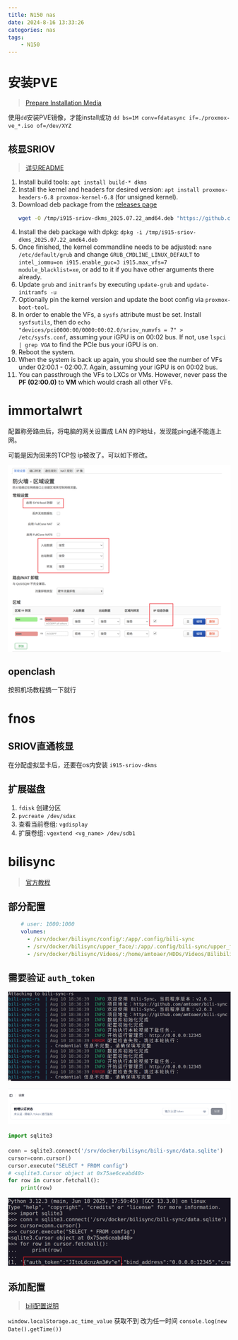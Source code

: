 ```yaml
---
title: N150 nas
date: 2024-8-16 13:33:26
categories: nas
tags:
    - N150
---
```


# 安装PVE
> [Prepare Installation Media](https://pve.proxmox.com/wiki/Prepare_Installation_Media)

使用`dd`安装PVE镜像，才能install成功
`dd bs=1M conv=fdatasync if=./proxmox-ve_*.iso of=/dev/XYZ`

## 核显SRIOV
> [详见README](https://github.com/strongtz/i915-sriov-dkms)

1. Install build tools: `apt install build-* dkms`
2. Install the kernel and headers for desired version: `apt install proxmox-headers-6.8 proxmox-kernel-6.8` (for unsigned kernel).
3. Download deb package from the [releases page](https://github.com/strongtz/i915-sriov-dkms/releases)
   ```sh
   wget -O /tmp/i915-sriov-dkms_2025.07.22_amd64.deb "https://github.com/strongtz/i915-sriov-dkms/releases/download/2025.07.22/i915-sriov-dkms_2025.07.22_amd64.deb"
   ```
4. Install the deb package with dpkg: `dpkg -i /tmp/i915-sriov-dkms_2025.07.22_amd64.deb`
5. Once finished, the kernel commandline needs to be adjusted: `nano /etc/default/grub` and change `GRUB_CMDLINE_LINUX_DEFAULT` to `intel_iommu=on i915.enable_guc=3 i915.max_vfs=7 module_blacklist=xe`, or add to it if you have other arguments there already.
6. Update `grub` and `initramfs` by executing `update-grub` and `update-initramfs -u`
7. Optionally pin the kernel version and update the boot config via `proxmox-boot-tool`.
8. In order to enable the VFs, a `sysfs` attribute must be set. Install `sysfsutils`, then do `echo "devices/pci0000:00/0000:00:02.0/sriov_numvfs = 7" > /etc/sysfs.conf`, assuming your iGPU is on 00:02 bus. If not, use `lspci | grep VGA` to find the PCIe bus your iGPU is on.
9. Reboot the system.
10. When the system is back up again, you should see the number of VFs under 02:00.1 - 02:00.7. Again, assuming your iGPU is on 00:02 bus.
11. You can passthrough the VFs to LXCs or VMs. However, never pass the **PF (02:00.0)** to **VM** which would crash all other VFs.

# immortalwrt

配置称旁路由后，将电脑的网关设置成 LAN 的IP地址，发现能ping通不能连上网。

可能是因为回来的TCP包 ip被改了。可以如下修改。

![immortalwrt配置](https://raw.githubusercontent.com/Gjorn4389/Gjorn4389.github.io/source/images/immortalwrt_lan_firewall.png)


## openclash

按照机场教程搞一下就行


# fnos

## SRIOV直通核显
在分配虚拟显卡后，还要在os内安装 `i915-sriov-dkms`

## 扩展磁盘
1. `fdisk` 创建分区
2. `pvcreate /dev/sdax`
3. 查看当前卷组: `vgdisplay`
4. 扩展卷组: `vgextend <vg_name> /dev/sdb1`


# bilisync
> [官方教程](https://bili-sync.allwens.work/quick-start)

## 部分配置
```yml
    # user: 1000:1000
    volumes:
      - /srv/docker/bilisync/config/:/app/.config/bili-sync
      - /srv/docker/bilisync/upper_face/:/app/.config/bili-sync/upper_face
      - /srv/docker/bilisync/Videos/:/home/amtoaer/HDDs/Videos/Bilibilis/
```

## 需要验证 `auth_token`
![报错](https://raw.githubusercontent.com/Gjorn4389/Gjorn4389.github.io/source/images/bilisync_authtoken_err.png)

![前端认证状态](https://raw.githubusercontent.com/Gjorn4389/Gjorn4389.github.io/source/images/bilisync_webui_authfront.png)

```py
import sqlite3

conn = sqlite3.connect('/srv/docker/bilisync/bili-sync/data.sqlite')
cursor=conn.cursor()
cursor.execute("SELECT * FROM config")
# <sqlite3.Cursor object at 0x75ae6ceabd40>
for row in cursor.fetchall():
    print(row)
```
![从data.sqlite获取auth_token](https://raw.githubusercontent.com/Gjorn4389/Gjorn4389.github.io/source/images/bilisync_config_sql.png)

## 添加配置
> [bili配置说明](https://bili-sync.allwens.work/configuration)

`window.localStorage.ac_time_value` 获取不到
改为任一时间 `console.log(new Date().getTime())`
